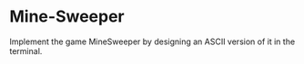 # Mine-Sweeper
Implement the game MineSweeper by designing an ASCII version of it in the terminal. 
